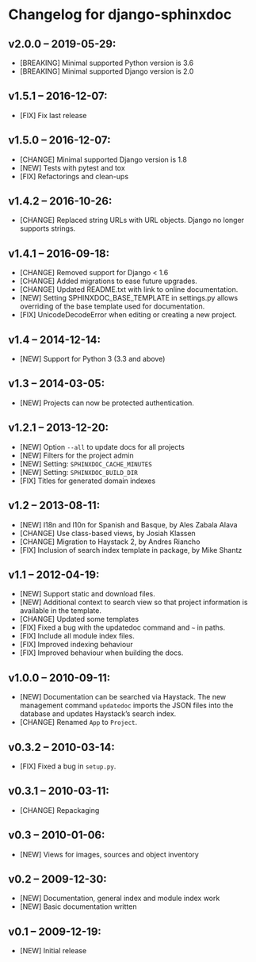 Changelog for django-sphinxdoc
==============================

## v2.0.0 – 2019-05-29:

- [BREAKING] Minimal supported Python version is 3.6
- [BREAKING] Minimal supported Django version is 2.0


## v1.5.1 – 2016-12-07:

- [FIX] Fix last release


## v1.5.0 – 2016-12-07:

- [CHANGE] Minimal supported Django version is 1.8
- [NEW] Tests with pytest and tox
- [FIX] Refactorings and clean-ups


## v1.4.2 – 2016-10-26:

- [CHANGE] Replaced string URLs with URL objects.  Django no longer supports
  strings.


## v1.4.1 – 2016-09-18:

- [CHANGE] Removed support for Django < 1.6
- [CHANGE] Added migrations to ease future upgrades.
- [CHANGE] Updated README.txt with link to online documentation.
- [NEW] Setting SPHINXDOC_BASE_TEMPLATE in settings.py allows overriding
  of the base template used for documentation.
- [FIX] UnicodeDecodeError when editing or creating a new project.


## v1.4 – 2014-12-14:

- [NEW] Support for Python 3 (3.3 and above)


## v1.3 – 2014-03-05:

- [NEW] Projects can now be protected authentication.


## v1.2.1 – 2013-12-20:

- [NEW] Option `--all` to update docs for all projects
- [NEW] Filters for the project admin
- [NEW] Setting: `SPHINXDOC_CACHE_MINUTES`
- [NEW] Setting: `SPHINXDOC_BUILD_DIR`
- [FIX] Titles for generated domain indexes


## v1.2 – 2013-08-11:

- [NEW] I18n and l10n for Spanish and Basque, by Ales Zabala Alava
- [CHANGE] Use class-based views, by Josiah Klassen
- [CHANGE] Migration to Haystack 2, by Andres Riancho
- [FIX] Inclusion of search index template in package, by Mike Shantz


## v1.1 – 2012-04-19:

- [NEW] Support static and download files.
- [NEW] Additional context to search view so that project information is
  available in the template.
- [CHANGE] Updated some templates
- [FIX] Fixed a bug with the updatedoc command and `~` in paths.
- [FIX] Include all module index files.
- [FIX] Improved indexing behaviour
- [FIX] Improved behaviour when building the docs.


## v1.0.0 – 2010-09-11:

- [NEW] Documentation can be searched via Haystack. The new management command
  `updatedoc` imports the JSON files into the database and updates Haystack’s
  search index.
- [CHANGE] Renamed `App` to `Project`.


## v0.3.2 – 2010-03-14:

- [FIX] Fixed a bug in `setup.py`.


## v0.3.1 – 2010-03-11:

- [CHANGE] Repackaging


## v0.3 – 2010-01-06:

- [NEW] Views for images, sources and object inventory


## v0.2 – 2009-12-30:

- [NEW] Documentation, general index and module index work
- [NEW] Basic documentation written


## v0.1 – 2009-12-19:

- [NEW] Initial release
